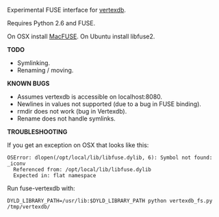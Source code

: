 
Experimental FUSE interface for [vertexdb](http://github.com/stevedekorte/vertexdb).

Requires Python 2.6 and FUSE.

On OSX install [MacFUSE](http://code.google.com/p/macfuse/).
On Ubuntu install libfuse2.

**TODO**

* Symlinking.
* Renaming / moving.

**KNOWN BUGS**

* Assumes vertexdb is accessible on localhost:8080.
* Newlines in values not supported (due to a bug in FUSE binding).
* rmdir does not work (bug in Vertexdb).
* Rename does not handle symlinks.

**TROUBLESHOOTING**

If you get an exception on OSX that looks like this:

    OSError: dlopen(/opt/local/lib/libfuse.dylib, 6): Symbol not found: _iconv
      Referenced from: /opt/local/lib/libfuse.dylib
      Expected in: flat namespace
      
Run fuse-vertexdb with:

    DYLD_LIBRARY_PATH=/usr/lib:$DYLD_LIBRARY_PATH python vertexdb_fs.py /tmp/vertexdb/